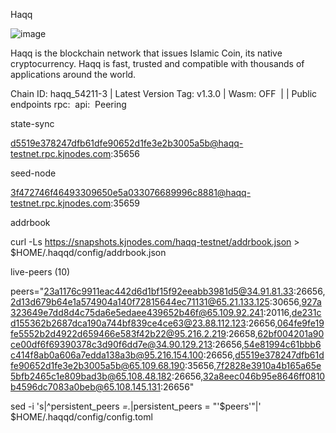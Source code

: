 Haqq

![image](https://user-images.githubusercontent.com/91251550/209426030-45ea354c-c0ac-41bf-9535-31e5990cd7cb.png)


Haqq is the blockchain network that issues Islamic Coin, its native cryptocurrency. Haqq is fast, trusted and compatible with thousands of applications around the world.

Chain ID: haqq_54211-3 | Latest Version Tag: v1.3.0 | Wasm: OFF
​ |  | ​
Public endpoints
rpc: ​
api: ​
Peering

state-sync

d5519e378247dfb61dfe90652d1fe3e2b3005a5b@haqq-testnet.rpc.kjnodes.com:35656

seed-node

3f472746f46493309650e5a033076689996c8881@haqq-testnet.rpc.kjnodes.com:35659

addrbook

curl -Ls https://snapshots.kjnodes.com/haqq-testnet/addrbook.json > $HOME/.haqqd/config/addrbook.json

live-peers (10)

peers="23a1176c9911eac442d6d1bf15f92eeabb3981d5@34.91.81.33:26656,2d13d679b64e1a574904a140f72815644ec71131@65.21.133.125:30656,927a323649e7dd8d4c75da6e5edaee439652b46f@65.109.92.241:20116,de231cd155362b2687dca190a744bf839ce4ce63@23.88.112.123:26656,064fe9fe19fe5552b2d4922d659466e583f42b22@95.216.2.219:26658,62bf004201a90ce00df6f69390378c3d90f6dd7e@34.90.129.213:26656,54e81994c61bbb6c414f8ab0a606a7edda138a3b@95.216.154.100:26656,d5519e378247dfb61dfe90652d1fe3e2b3005a5b@65.109.68.190:35656,7f2828e3910a4b165a65e5bfb2465c1e809bad3b@65.108.48.182:26656,32a8eec046b95e8646ff0810b4596dc7083a0beb@65.108.145.131:26656"

sed -i 's|^persistent_peers *=.*|persistent_peers = "'$peers'"|' $HOME/.haqqd/config/config.toml

